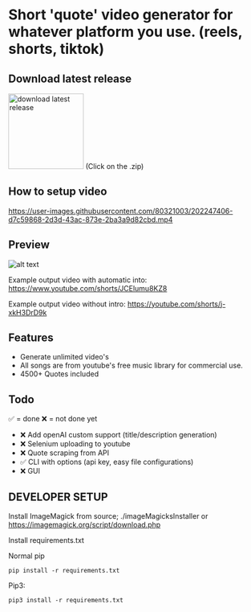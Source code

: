 
# Short 'quote' video generator for whatever platform you use. (reels, shorts, tiktok)

## Download latest release
[<img alt="download latest release" width="150px" src="https://user-images.githubusercontent.com/80321003/202250984-08b1bf8e-2730-4a4d-bb78-c9fa8a5e50bb.svg" />](https://github.com/fabrree/videoGenerator/releases)
(Click on the .zip)


## How to setup video
https://user-images.githubusercontent.com/80321003/202247406-d7c59868-2d3d-43ac-873e-2ba3a9d82cbd.mp4


## Preview
![alt text](https://i.imgur.com/CkJYmLg.png)

Example output video with automatic into:
https://www.youtube.com/shorts/JCElumu8KZ8

Example output video without intro:
https://youtube.com/shorts/j-xkH3DrD9k

## Features
- Generate unlimited video's
- All songs are from youtube's free music library for commercial use.
- 4500+ Quotes included


## Todo
✅ = done ❌ = not done yet
- ❌ Add openAI custom support (title/description generation)
- ❌ Selenium uploading to youtube
- ❌ Quote scraping from API
- ✅ CLI with options (api key, easy file configurations)
- ❌ GUI



## DEVELOPER SETUP

Install ImageMagick from source; ./imageMagicksInstaller or https://imagemagick.org/script/download.php

Install requirements.txt

Normal pip

```pip install -r requirements.txt```

Pip3:

```pip3 install -r requirements.txt```



